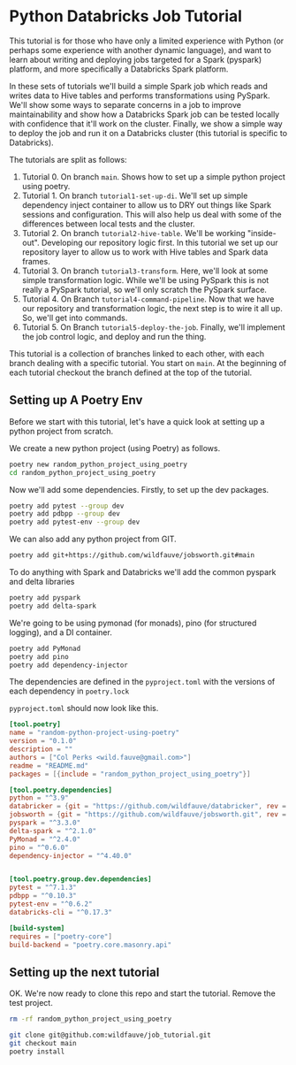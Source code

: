# Python Databricks Job Tutorial

This tutorial is for those who have only a limited experience with Python (or perhaps some experience with another dynamic language), and want to learn about writing and deploying jobs targeted for a Spark (pyspark) platform, and more specifically a Databricks Spark platform.

In these sets of tutorials we'll build a simple Spark job which reads and writes data to Hive tables and performs transformations using PySpark.  We'll show some ways to separate concerns in a job to improve maintainability and show how a Databricks Spark job can be tested locally with confidence that it'll work on the cluster.  Finally, we show a simple way to deploy the job and run it on a Databricks cluster (this tutorial is specific to Databricks).

The tutorials are split as follows:
1. Tutorial 0.  On branch `main`.  Shows how to set up a simple python project using poetry.
2. Tutorial 1.  On branch `tutorial1-set-up-di`.  We'll set up simple dependency inject container to allow us to DRY out things like Spark sessions and configuration.  This will also help us deal with some of the differences between local tests and the cluster.
3. Tutorial 2.  On branch `tutorial2-hive-table`.  We'll be working "inside-out".  Developing our repository logic first.  In this tutorial we set up our repository layer to allow us to work with Hive tables and Spark data frames.
4. Tutorial 3.  On branch `tutorial3-transform`.  Here, we'll look at some simple transformation logic.  While we'll be using PySpark this is not really a PySpark tutorial, so we'll only scratch the PySpark surface. 
5. Tutorial 4.  On Branch `tutorial4-command-pipeline`.  Now that we have our repository and transformation logic, the next step is to wire it all up.  So, we'll get into commands.
6. Tutorial 5.  On Branch `tutorial5-deploy-the-job`.  Finally, we'll implement the job control logic, and deploy and run the thing.


This tutorial is a collection of branches linked to each other, with each branch dealing with a specific tutorial.  You start on `main`.  At the beginning of each tutorial checkout the branch defined at the top of the tutorial.

## Setting up A Poetry Env

Before we start with this tutorial, let's have a quick look at setting up a python project from scratch. 

We create a new python project (using Poetry) as follows.

```bash
poetry new random_python_project_using_poetry
cd random_python_project_using_poetry
```

Now we'll add some dependencies.  Firstly, to set up the dev packages.

```bash
poetry add pytest --group dev
poetry add pdbpp --group dev
poetry add pytest-env --group dev
```

We can also add any python project from GIT.

```bash
poetry add git+https://github.com/wildfauve/jobsworth.git#main
```

To do anything with Spark and Databricks we'll add the common pyspark and delta libraries

```bash
poetry add pyspark
poetry add delta-spark
```

We're going to be using pymonad (for monads), pino (for structured logging), and a DI container.

```bash
poetry add PyMonad
poetry add pino
poetry add dependency-injector
```

The dependencies are defined in the `pyproject.toml` with the versions of each dependency in `poetry.lock`

`pyproject.toml` should now look like this.

```toml
[tool.poetry]
name = "random-python-project-using-poetry"
version = "0.1.0"
description = ""
authors = ["Col Perks <wild.fauve@gmail.com>"]
readme = "README.md"
packages = [{include = "random_python_project_using_poetry"}]

[tool.poetry.dependencies]
python = "^3.9"
databricker = {git = "https://github.com/wildfauve/databricker", rev = "main"}
jobsworth = {git = "https://github.com/wildfauve/jobsworth.git", rev = "main"}
pyspark = "^3.3.0"
delta-spark = "^2.1.0"
PyMonad = "^2.4.0"
pino = "^0.6.0"
dependency-injector = "^4.40.0"


[tool.poetry.group.dev.dependencies]
pytest = "^7.1.3"
pdbpp = "^0.10.3"
pytest-env = "^0.6.2"
databricks-cli = "^0.17.3"

[build-system]
requires = ["poetry-core"]
build-backend = "poetry.core.masonry.api"
```

## Setting up the next tutorial

OK.  We're now ready to clone this repo and start the tutorial.  Remove the test project.

```bash
rm -rf random_python_project_using_poetry
```

```bash
git clone git@github.com:wildfauve/job_tutorial.git
git checkout main
poetry install
```



